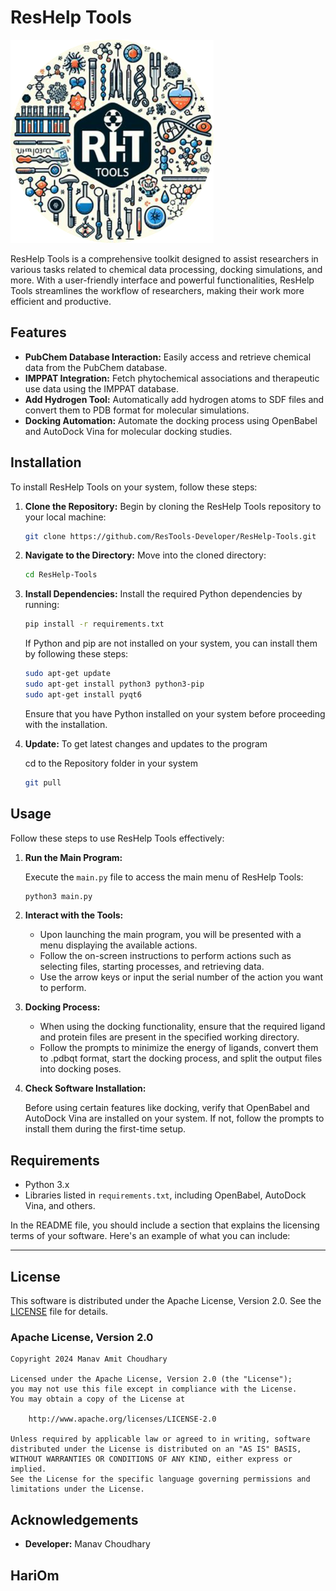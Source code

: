 # ResHelp Tools

![Logo](root/logo.png)

ResHelp Tools is a comprehensive toolkit designed to assist researchers in various tasks related to chemical data processing, docking simulations, and more. With a user-friendly interface and powerful functionalities, ResHelp Tools streamlines the workflow of researchers, making their work more efficient and productive.

## Features

- **PubChem Database Interaction:** Easily access and retrieve chemical data from the PubChem database.
- **IMPPAT Integration:** Fetch phytochemical associations and therapeutic use data using the IMPPAT database.
- **Add Hydrogen Tool:** Automatically add hydrogen atoms to SDF files and convert them to PDB format for molecular simulations.
- **Docking Automation:** Automate the docking process using OpenBabel and AutoDock Vina for molecular docking studies.

## Installation

To install ResHelp Tools on your system, follow these steps:

1. **Clone the Repository:** Begin by cloning the ResHelp Tools repository to your local machine:

    ```bash
    git clone https://github.com/ResTools-Developer/ResHelp-Tools.git
    ```

2. **Navigate to the Directory:** Move into the cloned directory:

    ```bash
    cd ResHelp-Tools
    ```

3. **Install Dependencies:** Install the required Python dependencies by running:

    ```bash
    pip install -r requirements.txt
    ```
    If Python and pip are not installed on your system, you can install them by following these steps:

    ```bash
    sudo apt-get update
    sudo apt-get install python3 python3-pip
    sudo apt-get install pyqt6
    ```

    Ensure that you have Python installed on your system before proceeding with the installation.

4. **Update:** To get latest changes and updates to the program

    cd to the Repository folder in your system

    ```bash
    git pull
    ```

## Usage

Follow these steps to use ResHelp Tools effectively:

1. **Run the Main Program:**

   Execute the `main.py` file to access the main menu of ResHelp Tools:

   ```bash
   python3 main.py
   ```

2. **Interact with the Tools:**

   - Upon launching the main program, you will be presented with a menu displaying the available actions.
   - Follow the on-screen instructions to perform actions such as selecting files, starting processes, and retrieving data.
   - Use the arrow keys or input the serial number of the action you want to perform.

3. **Docking Process:**

   - When using the docking functionality, ensure that the required ligand and protein files are present in the specified working directory.
   - Follow the prompts to minimize the energy of ligands, convert them to .pdbqt format, start the docking process, and split the output files into docking poses.

4. **Check Software Installation:**

   Before using certain features like docking, verify that OpenBabel and AutoDock Vina are installed on your system. If not, follow the prompts to install them during the first-time setup.

## Requirements

- Python 3.x
- Libraries listed in `requirements.txt`, including OpenBabel, AutoDock Vina, and others.

In the README file, you should include a section that explains the licensing terms of your software. Here's an example of what you can include:

---

## License

This software is distributed under the Apache License, Version 2.0. See the [LICENSE](root/LICENSE) file for details.

### Apache License, Version 2.0

```
Copyright 2024 Manav Amit Choudhary

Licensed under the Apache License, Version 2.0 (the "License");
you may not use this file except in compliance with the License.
You may obtain a copy of the License at

    http://www.apache.org/licenses/LICENSE-2.0

Unless required by applicable law or agreed to in writing, software
distributed under the License is distributed on an "AS IS" BASIS,
WITHOUT WARRANTIES OR CONDITIONS OF ANY KIND, either express or implied.
See the License for the specific language governing permissions and
limitations under the License.
```

## Acknowledgements

- **Developer:** Manav Choudhary

## HariOm
